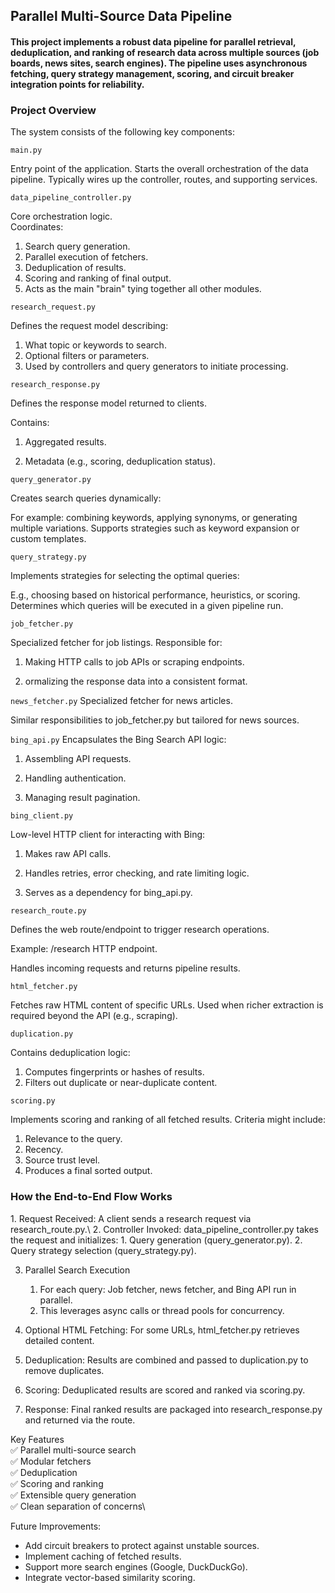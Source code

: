 <h2>Parallel Multi-Source Data Pipeline</h2>

<h4>
This project implements a robust data pipeline for parallel retrieval, deduplication, and ranking of research data across multiple sources (job boards, news sites, search engines). The pipeline uses asynchronous fetching, query strategy management, scoring, and circuit breaker integration points for reliability.
</h4>


<h3>Project Overview</h3>
The system consists of the following key components:

```main.py```

Entry point of the application.
Starts the overall orchestration of the data pipeline.
Typically wires up the controller, routes, and supporting services.

```data_pipeline_controller.py```

Core orchestration logic.\
Coordinates:
1. Search query generation.
2. Parallel execution of fetchers.
3. Deduplication of results.
4. Scoring and ranking of final output.
5. Acts as the main "brain" tying together all other modules.

```research_request.py```

Defines the request model describing:
1. What topic or keywords to search.
2. Optional filters or parameters.
3. Used by controllers and query generators to initiate processing.

```research_response.py```

Defines the response model returned to clients.

Contains:

1. Aggregated results.

2. Metadata (e.g., scoring, deduplication status).

```query_generator.py```

Creates search queries dynamically:

For example: combining keywords, applying synonyms, or generating multiple variations.
Supports strategies such as keyword expansion or custom templates.

```query_strategy.py```

Implements strategies for selecting the optimal queries:

E.g., choosing based on historical performance, heuristics, or scoring.
Determines which queries will be executed in a given pipeline run.

```job_fetcher.py```

Specialized fetcher for job listings. Responsible for:
1. Making HTTP calls to job APIs or scraping endpoints.

2. ormalizing the response data into a consistent format.

```news_fetcher.py```
Specialized fetcher for news articles.

Similar responsibilities to job_fetcher.py but tailored for news sources.

```bing_api.py```
Encapsulates the Bing Search API logic:

1. Assembling API requests.

2. Handling authentication.

3. Managing result pagination.

```bing_client.py```

Low-level HTTP client for interacting with Bing:

1. Makes raw API calls.

2. Handles retries, error checking, and rate limiting logic.

3. Serves as a dependency for bing_api.py.

```research_route.py```

Defines the web route/endpoint to trigger research operations.

Example:  /research HTTP endpoint.

Handles incoming requests and returns pipeline results.

```html_fetcher.py```

Fetches raw HTML content of specific URLs.
Used when richer extraction is required beyond the API (e.g., scraping).

```duplication.py```

Contains deduplication logic:

1. Computes fingerprints or hashes of results.
2. Filters out duplicate or near-duplicate content.

```scoring.py```

Implements scoring and ranking of all fetched results.
Criteria might include:

1. Relevance to the query.
2. Recency.
3. Source trust level.
4. Produces a final sorted output.

<h3>How the End-to-End Flow Works</h3>
1. Request Received: A client sends a research request via research_route.py.\
2. Controller Invoked: data_pipeline_controller.py takes the request and initializes:
   1. Query generation (query_generator.py).
   2. Query strategy selection (query_strategy.py).
   
3. Parallel Search Execution
   1. For each query: Job fetcher, news fetcher, and Bing API run in parallel.
   2. This leverages async calls or thread pools for concurrency.

4. Optional HTML Fetching: For some URLs, html_fetcher.py retrieves detailed content.

5. Deduplication: Results are combined and passed to duplication.py to remove duplicates.
6. Scoring: Deduplicated results are scored and ranked via scoring.py.

7. Response: Final ranked results are packaged into research_response.py and returned via the route.

Key Features\
✅ Parallel multi-source search\
✅ Modular fetchers\
✅ Deduplication\
✅ Scoring and ranking\
✅ Extensible query generation\
✅ Clean separation of concerns\


Future Improvements:
- Add circuit breakers to protect against unstable sources.
- Implement caching of fetched results.
- Support more search engines (Google, DuckDuckGo).
- Integrate vector-based similarity scoring.